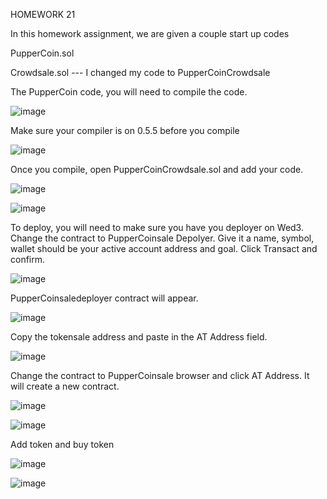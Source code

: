 HOMEWORK 21




In this homework assignment, we are given a couple start up codes


PupperCoin.sol

Crowdsale.sol --- I changed my code to PupperCoinCrowdsale

The PupperCoin code, you will need to compile the code. 

![image](https://user-images.githubusercontent.com/69773959/110874314-c19b1600-8290-11eb-85a0-f5096adec0bd.png)

Make sure your compiler is on 0.5.5 before you compile


![image](https://user-images.githubusercontent.com/69773959/110874438-f909c280-8290-11eb-9892-f46f0e233d0b.png)


Once you compile, open PupperCoinCrowdsale.sol and add your code. 

![image](https://user-images.githubusercontent.com/69773959/110874549-2bb3bb00-8291-11eb-9202-c410c6ec78db.png)

![image](https://user-images.githubusercontent.com/69773959/110961514-1ed4ad00-830d-11eb-98a9-736e143ab418.png)




To deploy, you will need to make sure you have you deployer on Wed3. Change the contract to PupperCoinsale Depolyer.
Give it a name, symbol, wallet should be your active account address and goal. Click Transact and confirm. 

![image](https://user-images.githubusercontent.com/69773959/111006161-87417f80-8349-11eb-9bed-b701335b8d48.png)


PupperCoinsaledeployer contract will appear. 

![image](https://user-images.githubusercontent.com/69773959/111006314-d5ef1980-8349-11eb-96aa-dad457350012.png)


Copy the tokensale address and paste in the AT Address field. 

![image](https://user-images.githubusercontent.com/69773959/111006370-ee5f3400-8349-11eb-84ec-2fa4867727c6.png)


Change the contract to PupperCoinsale browser and click AT Address. It will create a new contract.

![image](https://user-images.githubusercontent.com/69773959/111006463-12227a00-834a-11eb-9494-aac88f9d31fe.png)


![image](https://user-images.githubusercontent.com/69773959/111006797-adb3ea80-834a-11eb-9f50-d9aab269eb48.png)


Add token and buy token 

![image](https://user-images.githubusercontent.com/69773959/111006869-cfad6d00-834a-11eb-8c8f-917c5e2aa085.png)


![image](https://user-images.githubusercontent.com/69773959/111006981-06838300-834b-11eb-9e2b-850d3b78bf7b.png)



